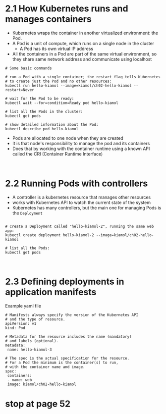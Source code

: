 # 2.1 How Kubernetes runs and manages containers

-   Kubernetes wraps the container in another virtualized environment:
    the Pod.
-   A Pod is a unit of compute, which runs on a single node in the cluster
    -   A Pod has its own virtual IP address
-   All the containers in a Pod are part of the same virtual environment, so they share same network address and communicate using localhost

```
# Some basic commands

# run a Pod with a single container; the restart flag tells Kubernetes
# to create just the Pod and no other resources:
kubectl run hello-kiamol --image=kiamol/ch02-hello-kiamol --restart=Never

# wait for the Pod to be ready:
kubectl wait --for=condition=Ready pod hello-kiamol

# list all the Pods in the cluster:
kubectl get pods

# show detailed information about the Pod:
kubectl describe pod hello-kiamol

```

-   Pods are allocated to one node when they are created
-   It is that node's responsibility to manage the pod and its containers
-   Does that by working with the container runtime using a known API called the CRI (Container Runtime Interface)

<br>

# 2.2 Running Pods with controllers

-   A controller is a kubernetes resource that manages other resources
-   works with Kubernetes API to watch the current state of the system
-   Kubernetes has many controllers, but the main one for managing Pods is the `Deployment`

```

# create a Deployment called "hello-kiamol-2", running the same web app:
kubectl create deployment hello-kiamol-2 --image=kiamol/ch02-hello-kiamol

# list all the Pods:
kubectl get pods

```

<br>

# 2.3 Defining deployments in application manifests

Example yaml file

```
# Manifests always specify the version of the Kubernetes API
# and the type of resource.
apiVersion: v1
kind: Pod

# Metadata for the resource includes the name (mandatory)
# and labels (optional).
metadata:
 name: hello-kiamol-3

# The spec is the actual specification for the resource.
# For a Pod the minimum is the container(s) to run,
# with the container name and image.
spec:
 containers:
 - name: web
 image: kiamol/ch02-hello-kiamol

```

# stop at page 52

